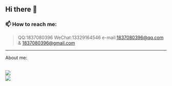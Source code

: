 ## Hi there 👋

<!--
**XiaoJiang0208/XiaoJiang0208** is a ✨ _special_ ✨ repository because its `README.md` (this file) appears on your GitHub profile.

Here are some ideas to get you started:

- 🔭 I’m currently working on ...
- 🌱 I’m currently learning ...
- 👯 I’m looking to collaborate on ...
- 🤔 I’m looking for help with ...
- 💬 Ask me about ...
- 📫 How to reach me: ...
- 😄 Pronouns: ...
- ⚡ Fun fact: ...
-->
### 📫 How to reach me: 
> QQ:1837080396
> WeChat:13329164546
> e-mail:1837080396@qq.com & 1837080396@gmail.com
---
About me:

<br>

<img align="left" src="https://github-readme-stats.vercel.app/api?username=XiaoJiang0208&show_icons=true&icon_color=805AD5&theme=onedark" />

<br>

<img align="left" src="https://github-readme-stats.vercel.app/api/top-langs/?username=XiaoJiang0208&layout=compact&theme=onedark" />
